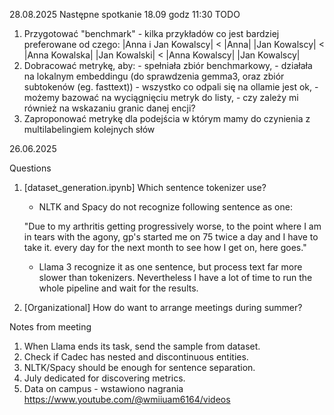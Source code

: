 28.08.2025
Następne spotkanie 18.09 godz 11:30
TODO
1) Przygotować "benchmark" - kilka przykładów co jest bardziej preferowane od czego:
		|Anna i Jan Kowalscy| < |Anna| |Jan Kowalscy| < |Anna Kowalska| |Jan Kowalski| < |Anna Kowalscy| |Jan Kowalscy|
2) Dobracować metrykę, aby:
	   - spełniała zbiór benchmarkowy,
	   - działała na lokalnym embeddingu (do sprawdzenia gemma3, oraz zbiór subtokenów (eg. fasttext)) - wszystko co odpali się na ollamie jest ok,
	   - możemy bazować na wyciągnięciu metryk do listy,
	   - czy zależy mi również na wskazaniu granic danej encji?
3) Zaproponować metrykę dla podejścia w którym mamy do czynienia z multilabelingiem kolejnych słów


26.06.2025

Questions

1) [dataset_generation.ipynb] Which sentence tokenizer use?

	- NLTK and Spacy do not recognize following sentence as one:
	
	"Due to my arthritis getting progressively worse, to the point where I am in tears with the agony, gp's started me on 75 twice a day and I have to take it. every day for the next month to see how I get on, here goes."
	
	- Llama 3 recognize it as one sentence, but process text far more slower than tokenizers. Nevertheless I have a lot of time to run the whole pipeline and wait for the results.

2) [Organizational] How do want to arrange meetings during summer?

Notes from meeting
1) When Llama ends its task, send the sample from dataset.
2) Check if Cadec has nested and discontinuous entities.
3) NLTK/Spacy should be enough for sentence separation.
4) July dedicated for discovering metrics.
5) Data on campus - wstawiono nagrania https://www.youtube.com/@wmiiuam6164/videos